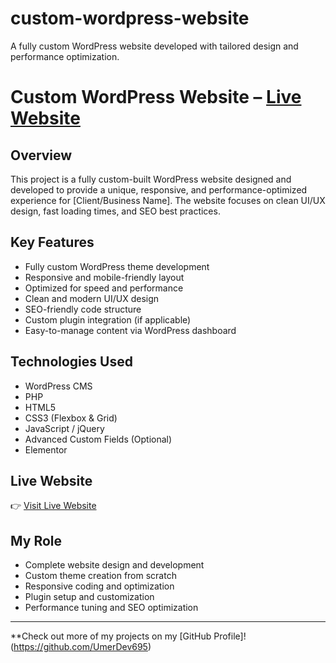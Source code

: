 # custom-wordpress-website
A fully custom WordPress website developed with tailored design and performance optimization.
# Custom WordPress Website – [Live Website](https://www.seattleluxuryhomesllc.com/ )

## Overview
This project is a fully custom-built WordPress website designed and developed to provide a unique, responsive, and performance-optimized experience for [Client/Business Name]. The website focuses on clean UI/UX design, fast loading times, and SEO best practices.

## Key Features
- Fully custom WordPress theme development
- Responsive and mobile-friendly layout
- Optimized for speed and performance
- Clean and modern UI/UX design
- SEO-friendly code structure
- Custom plugin integration (if applicable)
- Easy-to-manage content via WordPress dashboard

## Technologies Used
- WordPress CMS
- PHP
- HTML5
- CSS3 (Flexbox & Grid)
- JavaScript / jQuery
- Advanced Custom Fields (Optional)
- Elementor 


## Live Website
👉 [Visit Live Website](https://www.seattleluxuryhomesllc.com/ )

## My Role
- Complete website design and development
- Custom theme creation from scratch
- Responsive coding and optimization
- Plugin setup and customization
- Performance tuning and SEO optimization

---

**Check out more of my projects on my [GitHub Profile]!(https://github.com/UmerDev695)

